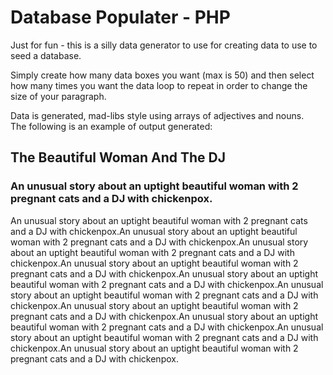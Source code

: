 # Database Populater - PHP

Just for fun - this is a silly data generator to use for creating data to use to seed a database.  

Simply create how many data boxes you want (max is 50) and then select how many times you want the data loop to repeat in order to change the size of your paragraph.  

Data is generated, mad-libs style using arrays of adjectives and nouns.  
The following is an example of output generated:

<h2>The Beautiful Woman And The DJ</h2><h3>An unusual story about an uptight beautiful woman with 2 pregnant cats and a DJ with chickenpox. </h3>An unusual story about an uptight beautiful woman with 2 pregnant cats and a DJ with chickenpox.An unusual story about an uptight beautiful woman with 2 pregnant cats and a DJ with chickenpox.An unusual story about an uptight beautiful woman with 2 pregnant cats and a DJ with chickenpox.An unusual story about an uptight beautiful woman with 2 pregnant cats and a DJ with chickenpox.An unusual story about an uptight beautiful woman with 2 pregnant cats and a DJ with chickenpox.An unusual story about an uptight beautiful woman with 2 pregnant cats and a DJ with chickenpox.An unusual story about an uptight beautiful woman with 2 pregnant cats and a DJ with chickenpox.An unusual story about an uptight beautiful woman with 2 pregnant cats and a DJ with chickenpox.An unusual story about an uptight beautiful woman with 2 pregnant cats and a DJ with chickenpox.An unusual story about an uptight beautiful woman with 2 pregnant cats and a DJ with chickenpox.
